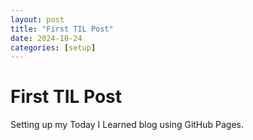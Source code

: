 ```yaml
---
layout: post
title: "First TIL Post"
date: 2024-10-24
categories: [setup]
---
```


# First TIL Post

Setting up my Today I Learned blog using GitHub Pages.
